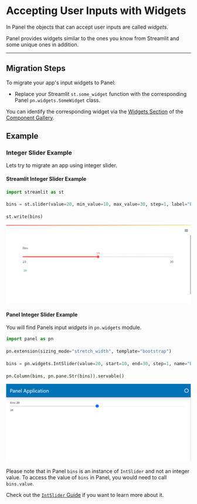 # Accepting User Inputs with Widgets

In Panel the objects that can accept user inputs are called *widgets*.

Panel provides widgets similar to the ones you know from Streamlit and some unique ones in addition.

---

## Migration Steps

To migrate your app's input widgets to Panel:

- Replace your Streamlit `st.some_widget` function with the corresponding Panel
`pn.widgets.SomeWidget` class.

You can identify the corresponding widget via the [Widgets Section](../../reference/index.rst#widgets) of the [Component Gallery](../../reference/index.rst).

## Example

### Integer Slider Example

Lets try to migrate an app using integer slider.

#### Streamlit Integer Slider Example

```python
import streamlit as st

bins = st.slider(value=20, min_value=10, max_value=30, step=1, label="Bins")

st.write(bins)
```

![Streamlit Widgets Example](../../_static/images/streamlit_widgets_example.png)

#### Panel Integer Slider Example

You will find Panels input *widgets* in `pn.widgets` module.

```python
import panel as pn

pn.extension(sizing_mode="stretch_width", template="bootstrap")

bins = pn.widgets.IntSlider(value=20, start=10, end=30, step=1, name="Bins")

pn.Column(bins, pn.pane.Str(bins)).servable()
```

![Panel Widgets Example](../../_static/images/panel_widgets_example.png)

Please note that in Panel `bins` is an instance of `IntSlider` and not an integer value. To access the value of `bins` in Panel, you would need to call `bins.value`.

Check out the [`IntSlider` Guide](../../reference/widgets/IntSlider.md) if you want to learn more about it.
